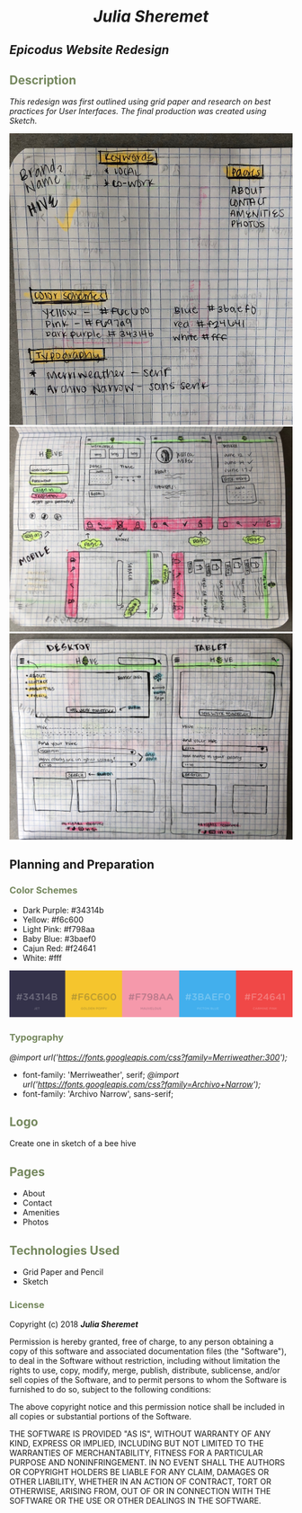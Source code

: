 # _<p align="center">Julia Sheremet</p>_

## _Epicodus Website Redesign_

## <span style="color:#74875d;">Description</span>

_This redesign was first outlined using grid paper and research on best practices for User Interfaces. The final production was created using Sketch._

![Screenshot](img/notes.jpeg)
![Screenshot](img/mobile.jpeg)
![Screenshot](img/tabletDesktop.jpeg)

## Planning and Preparation

### <span style="color:#74875d;">Color Schemes</span>

* Dark Purple: #34314b
* Yellow: #f6c600
* Light Pink: #f798aa
* Baby Blue: #3baef0
* Cajun Red: #f24641
* White: #fff

![Screenshot](img/colorPalette.png)

### <span style="color:#74875d;">Typography</span>

_@import url('https://fonts.googleapis.com/css?family=Merriweather:300');_
* font-family: 'Merriweather', serif;
_@import url('https://fonts.googleapis.com/css?family=Archivo+Narrow');_
* font-family: 'Archivo Narrow', sans-serif;

## <span style="color:#74875d;">Logo</span>
 Create one in sketch of a bee hive

## <span style="color:#74875d;">Pages</span>
* About
* Contact
* Amenities
* Photos

## <span style="color:#74875d;">Technologies Used</span>

* Grid Paper and Pencil
* Sketch

### <span style="color:#74875d;">License</span>

Copyright (c) 2018 ****_Julia Sheremet_****

Permission is hereby granted, free of charge, to any person obtaining a copy of this software and associated documentation files (the "Software"), to deal in the Software without restriction, including without limitation the rights to use, copy, modify, merge, publish, distribute, sublicense, and/or sell copies of the Software, and to permit persons to whom the Software is furnished to do so, subject to the following conditions:

The above copyright notice and this permission notice shall be included in all copies or substantial portions of the Software.

THE SOFTWARE IS PROVIDED "AS IS", WITHOUT WARRANTY OF ANY KIND, EXPRESS OR IMPLIED, INCLUDING BUT NOT LIMITED TO THE WARRANTIES OF MERCHANTABILITY, FITNESS FOR A PARTICULAR PURPOSE AND NONINFRINGEMENT. IN NO EVENT SHALL THE AUTHORS OR COPYRIGHT HOLDERS BE LIABLE FOR ANY CLAIM, DAMAGES OR OTHER LIABILITY, WHETHER IN AN ACTION OF CONTRACT, TORT OR OTHERWISE, ARISING FROM, OUT OF OR IN CONNECTION WITH THE SOFTWARE OR THE USE OR OTHER DEALINGS IN THE SOFTWARE.
